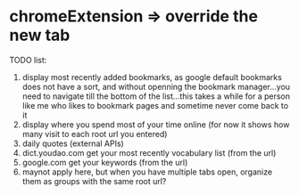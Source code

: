 # chromeExtension => override the new tab
TODO list:
1. display most recently added bookmarks, as google default bookmarks does not have a sort, and without openning the bookmark manager...you need to navigate till the bottom of the list...this takes a while for a person like me who likes to bookmark pages and sometime never come back to it
2. display where you spend most of your time online (for now it shows how many visit to each root url you entered)
3. daily quotes (external APIs)
4. dict.youdao.com get your most recently vocabulary list (from the url)
5. google.com get your keywords (from the url)
6. maynot apply here, but when you have multiple tabs open, organize them as groups with the same root url?
